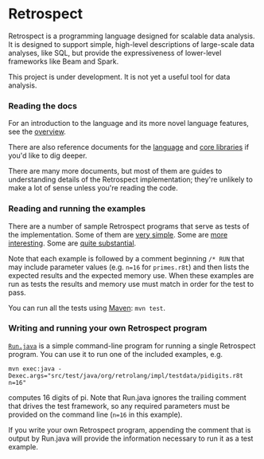# Retrospect

Retrospect is a programming language designed for scalable data analysis.
It is designed to support simple, high-level descriptions of large-scale
data analyses, like SQL, but provide the expressiveness of lower-level
frameworks like Beam and Spark.

This project is under development.  It is not yet a useful tool for data
analysis.

### Reading the docs

For an introduction to the language and its more novel language features, see the
[overview](docs/overview.md).

There are also reference documents for the [language](docs/language_reference.md)
and [core libraries](docs/library_reference.md) if you'd like to dig deeper.

There are many more documents, but most of them are guides to understanding details
of the Retrospect implementation; they're unlikely to make a lot of sense unless
you're reading the code.

### Reading and running the examples

There are a number of sample Retrospect programs that serve as tests of the
implementation.  Some of them are [very simple](src/test/java/org/retrolang/impl/testdata/primes.r8t).
Some are [more interesting](src/test/java/org/retrolang/impl/testdata/n_body.r8t).
Some are [quite substantial](src/test/java/org/retrolang/impl/testdata/pidigits.r8t).

Note that each example is followed by a comment beginning `/* RUN` that may include
parameter values (e.g. `n=16` for `primes.r8t`) and then lists the expected results and
the expected memory use.  When these examples are run as tests the results and memory
use must match in order for the test to pass.

You can run all the tests using [Maven](https://maven.apache.org/): `mvn test`.

### Writing and running your own Retrospect program

[`Run.java`](src/main/java/org/retrolang/tools/Run.java) is a simple command-line program
for running a single Retrospect program.  You can use it to run one of the included
examples, e.g.
```
mvn exec:java -Dexec.args="src/test/java/org/retrolang/impl/testdata/pidigits.r8t n=16"
```
computes 16 digits of pi. Note that Run.java ignores the trailing comment that drives the
test framework, so any required parameters must be provided on the command line (`n=16` in
this example).

If you write your own Retrospect program, appending the comment that is output by Run.java
will provide the information necessary to run it as a test example.